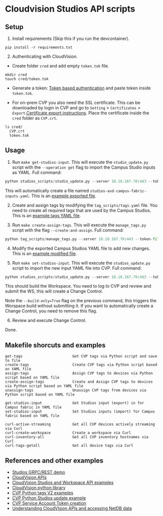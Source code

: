 # Cloudvision Studios API scripts

## Setup

1. Install requirements (Skip this if you run the devcontainer).

```shell
pip install -r requirements.txt
```

2. Authenticating with CloudVision.

- Create folder `cred` and add empty `token.tok` file.
```shell
mkdir cred
touch cred/token.tok
```

- Generate a token: [Token based authentication](https://aristanetworks.github.io/cloudvision-apis/connecting/#token-based-authentication) and paste token inside `token.tok`.

- For on-prem CVP you also need the SSL certificate. This can be downloaded by login in CVP and go to `Setting` > `Certificates` > `Export`.[Certificate export instructions](https://www.arista.io/help/2025.1/articles/c2V0dGluZ3MuQWxsLkNlcnRpZmljYXRlcw==#certificates). 
Place the certificate inside the `cred` folder as `CVP.crt`.

```shell
ls cred/
  CVP.crt  
  token.tok
```


## Usage

1. Run `make get-studios-input`. This will execute the `studio_update.py` script with the `--operation get` flag to import the Campus Studio inputs as YAML. Full command:

```python
python studios_scripts/studio_update.py --server 10.18.167.70:443 --token-file cred/token.tok --operation get --cert-file cred/CVP.crt --studio-id studio-avd-campus-fabric
```

This will automatically create a file named `studios-avd-campus-fabric-inputs.yaml`. This is an [example exported file](studios_scripts/studio-avd-campus-fabric-inputs.yaml).


2. Create and assign tags by modifying the `tag_scripts/tags.yaml` file. You need to create all required tags that are used by the Campus Studios. This is an [example tags YAML file](tag_scripts/tags.yaml).


3. Run `make create-assign-tags`. This will execute the `manage_tags.py` script with the flag `--create-and-assign`. Full command:

```python
python tag_scripts/manage_tags.py --server 10.18.167.70:443 --token-file cred/token.tok --cert-file cred/CVP.crt --file tag_scripts/tags.yaml --create-and-assign
```


4. Modify the exported Campus Studios YAML file to add new changes. This is an [example modified file](studios_scripts/studio-avd-campus-fabric-inputs-new.yaml).

5. Run `make set-studios-input`. This will execute the `studios_update.py` script to import the new input YAML file into CVP. Full command:

```python
python studios_scripts/studio_update.py --server 10.18.167.70:443 --token-file cred/token.tok --operation set --cert-file cred/CVP.crt --studio-id studio-avd-campus-fabric --yaml-file=studios_scripts/studio-avd-campus-fabric-inputs-new.yaml --build-only=True
```

This should build the Workspace. You need to log to CVP and review and submit the WS, this will create a Change Control. 

Note the `--build-only=True` flag on the previous command, this triggers the Worspace build without submitting it. If you want to automatically create a Change Control, you need to remove this flag. 

6. Review and execute Change Control.

Done.


## Makefile shorcuts and examples

```text
get-tags                       Get CVP tags via Python script and save to file
create-tags                    Create CVP tags via Python script based on YAML file
assign-tags                    Assign CVP tags to devices via Python script based on YAML file
create-assign-tags             Create and Assign CVP tags to devices via Python script based on YAML file
unassign-tags                  Unassign CVP tags from devices via Python script based on YAML file

get-studios-input              Get Studios input (export) in for Campus fabric in YAML file
set-studios-input              Set Studios inputs (import) for Campus fabric based on YAML file

curl-active-streaming          Get all CVP devices actively streaming via Curl
curl-create-workspace          Create a workspace via Curl
curl-inventory-all             Get all CVP inventory hostnames via Curl
curl-tags-getall               Get all device tags via Curl
```

## References and other examples

- [Studios GRPC/REST demo](https://github.com/noredistribution/studios-demo)
- [CloudVision APIs](https://aristanetworks.github.io/cloudvision-apis/)
- [CloudVision Studios and Workspace API examples](https://aristanetworks.github.io/cloudvision-apis/examples/rest/studios-and-workspaces/)
- [CloudVision python library](https://github.com/aristanetworks/cloudvision-python)
- [CVP Python tags V2 examples](https://github.com/aristanetworks/cloudvision-python/tree/trunk/examples/resources/tag/v2)
- [CVP Python Studios update example](https://github.com/aristanetworks/cloudvision-python/blob/trunk/examples/resources/studio/README.md#studio_updatepy)
- [CVP Service Account Token creation](https://www.arista.io/help/articles/c2V0dGluZ3MuQWxsLmFjY2Vzc0NvbnRyb2wuc2VydmljZUFjY291bnRzLnRva2Vucw==)
- [Understanding CloudVIsion APIs and accessing NetDB data](https://arista.my.site.com/AristaCommunity/s/article/Understanding-CloudVIsion-APIs-and-accessing-NetDB-data)
